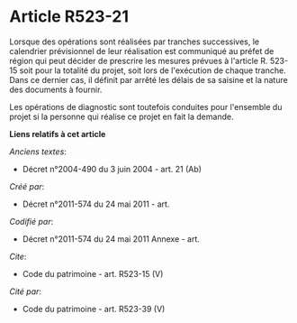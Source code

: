 # Article R523-21

Lorsque des opérations sont réalisées par tranches successives, le calendrier prévisionnel de leur réalisation est communiqué
au préfet de région qui peut décider de prescrire les mesures prévues à l'article R. 523-15 soit pour la totalité du projet,
soit lors de l'exécution de chaque tranche. Dans ce dernier cas, il définit par arrêté les délais de sa saisine et la nature
des documents à fournir. 

Les opérations de diagnostic sont toutefois conduites pour l'ensemble du projet si la personne qui réalise ce projet en fait
la demande.

**Liens relatifs à cet article**

_Anciens textes_:

  - Décret n°2004-490 du 3 juin 2004 - art. 21 (Ab)

_Créé par_:

  - Décret n°2011-574 du 24 mai 2011  - art.

_Codifié par_:

  - Décret n°2011-574 du 24 mai 2011 Annexe - art.

_Cite_:

  - Code du patrimoine - art. R523-15 (V)

_Cité par_:

  - Code du patrimoine - art. R523-39 (V)
